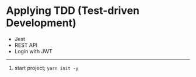 # Applying TDD (Test-driven Development)

- Jest
- REST API
- Login with JWT

--------------------
1. start project;
`yarn init -y`